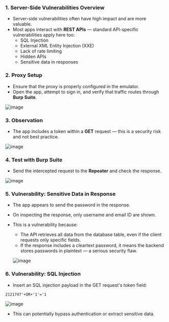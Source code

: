 ### 1. Server-Side Vulnerabilities Overview

* Server-side vulnerabilities often have high impact and are more valuable.
* Most apps interact with **REST APIs** — standard API-specific vulnerabilities apply here too:
  * SQL Injection
  * External XML Entity Injection (XXE)
  * Lack of rate limiting
  * Hidden APIs
  * Sensitive data in responses

### 2. Proxy Setup

* Ensure that the proxy is properly configured in the emulator.
* Open the app, attempt to sign in, and verify that traffic routes through **Burp Suite**.

![image](https://github.com/user-attachments/assets/3e3f07ec-dead-42ad-8b70-8d6d018d95a0)


### 3. Observation

* The app includes a token within a **GET** request — this is a security risk and not best practice.

![image](https://github.com/user-attachments/assets/901437c0-c246-4c2c-844f-db29dc1035da)


### 4. Test with Burp Suite

* Send the intercepted request to the **Repeater** and check the response.

![image](https://github.com/user-attachments/assets/d30c32f8-3d11-4476-8759-c0b344aa669e)


### 5. Vulnerability: Sensitive Data in Response

* The app appears to send the password in the response.
* On inspecting the response, only username and email ID are shown.
* This is a vulnerability because:
  * The API retrieves all data from the database table, even if the client requests only specific fields.
  * If the response includes a cleartext password, it means the backend stores passwords in plaintext — a serious security flaw.

  ![image](https://github.com/user-attachments/assets/15ae2337-f536-496c-837d-201fc461749b)


### 6. Vulnerability: SQL Injection

* Insert an SQL injection payload in the GET request's token field:

```
2121747'+OR+'1'='1
```

![image](https://github.com/user-attachments/assets/ac7ff04c-1f92-4e36-bb2c-2d716da25951)


* This can potentially bypass authentication or extract sensitive data.
